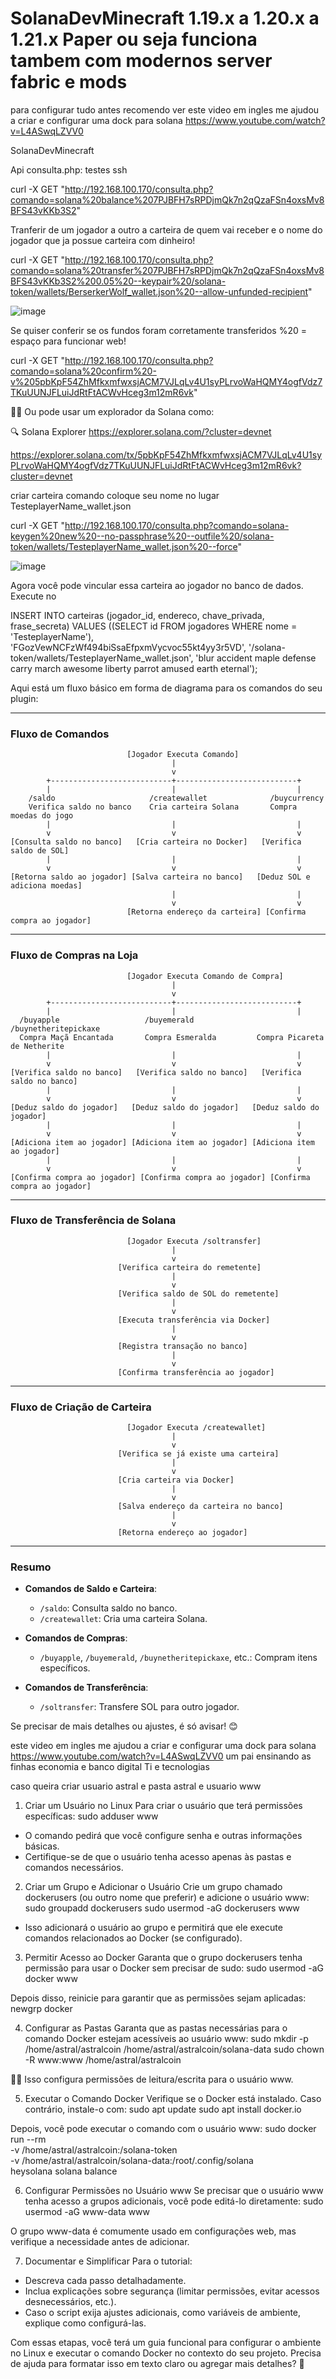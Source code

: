 # SolanaDevMinecraft 1.19.x a 1.20.x a 1.21.x Paper ou seja funciona tambem com modernos server fabric e mods
para configurar tudo antes recomendo ver este video em ingles me ajudou a criar e configurar uma dock para solana https://www.youtube.com/watch?v=L4ASwqLZVV0


SolanaDevMinecraft

Api consulta.php:
testes ssh
 
curl -X GET "http://192.168.100.170/consulta.php?comando=solana%20balance%207PJBFH7sRPDjmQk7n2qQzaFSn4oxsMv8BFS43vKKb3S2"

Tranferir de um jogador a outro a carteira de quem vai receber e o nome do jogador que ja possue carteira com dinheiro!

curl -X GET "http://192.168.100.170/consulta.php?comando=solana%20transfer%207PJBFH7sRPDjmQk7n2qQzaFSn4oxsMv8BFS43vKKb3S2%200.05%20--keypair%20/solana-token/wallets/BerserkerWolf_wallet.json%20--allow-unfunded-recipient"

![image](https://github.com/user-attachments/assets/fd46a787-5de7-442d-80bd-166e90498ee0)

Se quiser conferir se os fundos foram corretamente transferidos %20 = espaço para funcionar web!

curl -X GET "http://192.168.100.170/consulta.php?comando=solana%20confirm%20-v%205pbKpF54ZhMfkxmfwxsjACM7VJLqLv4U1syPLrvoWaHQMY4ogfVdz7TKuUUNJFLuiJdRtFtACWvHceg3m12mR6vk"


Ou pode usar um explorador da Solana como:

🔍 Solana Explorer https://explorer.solana.com/?cluster=devnet 

https://explorer.solana.com/tx/5pbKpF54ZhMfkxmfwxsjACM7VJLqLv4U1syPLrvoWaHQMY4ogfVdz7TKuUUNJFLuiJdRtFtACWvHceg3m12mR6vk?cluster=devnet

criar carteira comando coloque seu nome no lugar TesteplayerName_wallet.json

curl -X GET "http://192.168.100.170/consulta.php?comando=solana-keygen%20new%20--no-passphrase%20--outfile%20/solana-token/wallets/TesteplayerName_wallet.json%20--force"

![image](https://github.com/user-attachments/assets/1cfc9993-b687-439e-9efc-d47596de4bcf)

Agora você pode vincular essa carteira ao jogador no banco de dados. Execute no

INSERT INTO carteiras (jogador_id, endereco, chave_privada, frase_secreta)
VALUES ((SELECT id FROM jogadores WHERE nome = 'TesteplayerName'), 
        'FGozVewNCFzWf494biSsaEfpxmVycvoc55kt4yy3r5VD',
        '/solana-token/wallets/TesteplayerName_wallet.json',
        'blur accident maple defense carry march awesome liberty parrot amused earth eternal');


Aqui está um fluxo básico em forma de diagrama para os comandos do seu plugin:

---

### **Fluxo de Comandos**

```plaintext
                          [Jogador Executa Comando]
                                    |
                                    v
        +---------------------------+---------------------------+
        |                           |                           |
    /saldo                     /createwallet              /buycurrency
    Verifica saldo no banco    Cria carteira Solana       Compra moedas do jogo
        |                           |                           |
        v                           v                           v
[Consulta saldo no banco]   [Cria carteira no Docker]   [Verifica saldo de SOL]
        |                           |                           |
        v                           v                           v
[Retorna saldo ao jogador] [Salva carteira no banco]   [Deduz SOL e adiciona moedas]
                                    |                           |
                                    v                           v
                          [Retorna endereço da carteira] [Confirma compra ao jogador]
```

---

### **Fluxo de Compras na Loja**

```plaintext
                          [Jogador Executa Comando de Compra]
                                    |
                                    v
        +---------------------------+---------------------------+
        |                           |                           |
  /buyapple                   /buyemerald              /buynetheritepickaxe
  Compra Maçã Encantada       Compra Esmeralda         Compra Picareta de Netherite
        |                           |                           |
        v                           v                           v
[Verifica saldo no banco]   [Verifica saldo no banco]   [Verifica saldo no banco]
        |                           |                           |
        v                           v                           v
[Deduz saldo do jogador]   [Deduz saldo do jogador]   [Deduz saldo do jogador]
        |                           |                           |
        v                           v                           v
[Adiciona item ao jogador] [Adiciona item ao jogador] [Adiciona item ao jogador]
        |                           |                           |
        v                           v                           v
[Confirma compra ao jogador] [Confirma compra ao jogador] [Confirma compra ao jogador]
```

---

### **Fluxo de Transferência de Solana**

```plaintext
                          [Jogador Executa /soltransfer]
                                    |
                                    v
                        [Verifica carteira do remetente]
                                    |
                                    v
                        [Verifica saldo de SOL do remetente]
                                    |
                                    v
                        [Executa transferência via Docker]
                                    |
                                    v
                        [Registra transação no banco]
                                    |
                                    v
                        [Confirma transferência ao jogador]
```

---

### **Fluxo de Criação de Carteira**

```plaintext
                          [Jogador Executa /createwallet]
                                    |
                                    v
                        [Verifica se já existe uma carteira]
                                    |
                                    v
                        [Cria carteira via Docker]
                                    |
                                    v
                        [Salva endereço da carteira no banco]
                                    |
                                    v
                        [Retorna endereço ao jogador]
```

---



### **Resumo**

- **Comandos de Saldo e Carteira**:
  - `/saldo`: Consulta saldo no banco.
  - `/createwallet`: Cria uma carteira Solana.

- **Comandos de Compras**:
  - `/buyapple`, `/buyemerald`, `/buynetheritepickaxe`, etc.: Compram itens específicos.

- **Comandos de Transferência**:
  - `/soltransfer`: Transfere SOL para outro jogador.

Se precisar de mais detalhes ou ajustes, é só avisar! 😊

este video em ingles me ajudou a criar e configurar uma dock para solana https://www.youtube.com/watch?v=L4ASwqLZVV0 
um pai ensinando as finhas economia e banco digital Ti e tecnologias

caso queira criar usuario astral e pasta astral e usuario www 
1. Criar um Usuário no Linux
Para criar o usuário que terá permissões específicas:
sudo adduser www


- O comando pedirá que você configure senha e outras informações básicas.
- Certifique-se de que o usuário tenha acesso apenas às pastas e comandos necessários.


2. Criar um Grupo e Adicionar o Usuário
Crie um grupo chamado dockerusers (ou outro nome que preferir) e adicione o usuário www:
sudo groupadd dockerusers
sudo usermod -aG dockerusers www


- Isso adicionará o usuário ao grupo e permitirá que ele execute comandos relacionados ao Docker (se configurado).


3. Permitir Acesso ao Docker
Garanta que o grupo dockerusers tenha permissão para usar o Docker sem precisar de sudo:
sudo usermod -aG docker www


Depois disso, reinicie para garantir que as permissões sejam aplicadas:
newgrp docker



4. Configurar as Pastas
Garanta que as pastas necessárias para o comando Docker estejam acessíveis ao usuário www:
sudo mkdir -p /home/astral/astralcoin /home/astral/astralcoin/solana-data
sudo chown -R www:www /home/astral/astralcoin


Isso configura permissões de leitura/escrita para o usuário www.

5. Executar o Comando Docker
Verifique se o Docker está instalado. Caso contrário, instale-o com:
sudo apt update
sudo apt install docker.io


Depois, você pode executar o comando com o usuário www:
sudo docker run --rm \
  -v /home/astral/astralcoin:/solana-token \
  -v /home/astral/astralcoin/solana-data:/root/.config/solana \
  heysolana solana balance



6. Configurar Permissões no Usuário www
Se precisar que o usuário www tenha acesso a grupos adicionais, você pode editá-lo diretamente:
sudo usermod -aG www-data www


O grupo www-data é comumente usado em configurações web, mas verifique a necessidade antes de adicionar.

7. Documentar e Simplificar
Para o tutorial:
- Descreva cada passo detalhadamente.
- Inclua explicações sobre segurança (limitar permissões, evitar acessos desnecessários, etc.).
- Caso o script exija ajustes adicionais, como variáveis de ambiente, explique como configurá-las.

Com essas etapas, você terá um guia funcional para configurar o ambiente no Linux e executar o comando Docker no contexto do seu projeto. Precisa de ajuda para formatar isso em texto claro ou agregar mais detalhes? 🚀

